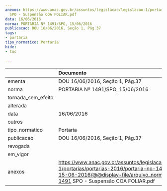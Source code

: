 ```yaml
---
anexos: https://www.anac.gov.br/assuntos/legislacao/legislacao-1/portarias/portarias-2016/portaria-no-1491-spo-15-06-2016/@@display-file/arquivo_norma/PA2016-1491
  SPO - Suspensão COA FOLIAR.pdf
data: 16/06/2016
norma: PORTARIA Nº 1491/SPO, 15/06/2016
publicacao: DOU 16/06/2016, Seção 1, Pág.37
tags:
- portaria
tipo_normatico: Portaria
hide: 
- toc 
 
---
```


|                    | Documento                                                                                                                                                                                 |
|:-------------------|:------------------------------------------------------------------------------------------------------------------------------------------------------------------------------------------|
| ementa             | DOU 16/06/2016, Seção 1, Pág.37                                                                                                                                                           |
| norma              | PORTARIA Nº 1491/SPO, 15/06/2016                                                                                                                                                          |
| tornada_sem_efeito |                                                                                                                                                                                           |
| alterada           |                                                                                                                                                                                           |
| data               | 16/06/2016                                                                                                                                                                                |
| outros             |                                                                                                                                                                                           |
| tipo_normatico     | Portaria                                                                                                                                                                                  |
| publicacao         | DOU 16/06/2016, Seção 1, Pág.37                                                                                                                                                           |
| revogada           |                                                                                                                                                                                           |
| em_vigor           |                                                                                                                                                                                           |
| anexos             | https://www.anac.gov.br/assuntos/legislacao/legislacao-1/portarias/portarias-2016/portaria-no-1491-spo-15-06-2016/@@display-file/arquivo_norma/PA2016-1491 SPO - Suspensão COA FOLIAR.pdf |